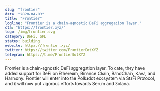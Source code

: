 ```yaml
---
slug: "frontier"
date: "2020-04-03"
title: "Frontier"
logline: "Frontier is a chain-agnostic DeFi aggregation layer."
cta: "https://frontier.xyz/"
logo: /img/frontier.svg
category: DeFi, SPL
status: building
website: https://frontier.xyz/
twitter: https://twitter.com/FrontierDotXYZ
telegram: https://t.me/FrontierDotXYZ
---
```

Frontier is a chain-agnostic DeFi aggregation layer. To date, they have added support for DeFi on Ethereum, Binance Chain, BandChain, Kava, and Harmony. Frontier will enter into the Polkadot ecosystem via StaFi Protocol, and it will now put vigorous efforts towards Serum and Solana.
